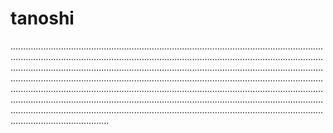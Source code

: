 # tanoshi

...........................................................................................................................................................................................................................................................................................................................................................................................................................................................................................................................................................................................................................................................................................................................................................................................................................................................................................................................................